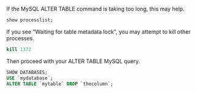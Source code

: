 If the MySQL ALTER TABLE command is taking too long, this may help.

```sql
show processlist;
```

If you see "Waiting for table metadata lock", you may attempt to kill other processes.

```sql
kill 1372
```

Then proceed with your ALTER TABLE MySQL query.

```sql
SHOW DATABASES;
USE `mydatabase`;
ALTER TABLE `mytable` DROP `thecolumn`;
```